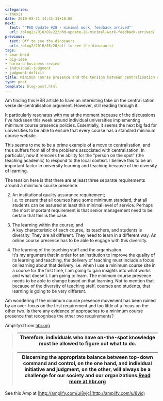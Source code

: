 ```yaml
---
categories:
- thesis
date: 2010-08-21 14:45:31+10:00
next:
  text: '"PhD Update #28 - minimal work, feedback arrived"'
  url: /blog2/2010/08/22/phd-update-28-minimal-work-feedback-arrived/
previous:
  text: Off to see the dinosaurs
  url: /blog2/2010/08/20/off-to-see-the-dinosaurs/
tags:
- amar-bhid
- big-idea
- harvard-business-review
- individual-judgment
- judgment-deficit
title: Minimum course presence and the tension between centralisation and de-centralisation
type: post
template: blog-post.html
---
```

Am finding this HBR article to have an interesting take on the centralisation verse de-centralisation argument. However, still reading through it.  
  
It particularly resonates with me at the moment because of the discussions I've had/seen this week around individual universities implementing minimum course presence policies. Essentially, it seems the next big fad for universities to be able to ensure that every course has a standard minimum course website.  
  
This seems to me to be a prime example of a move to centralisation, and thus suffers from all of the problems associated with centralisation. In particular, how it removes the ability for the "person on the spot" (the teaching academic) to respond to the local context. I believe this to be an important factor in university learning and teaching because of the diversity of learning.  
  
The tension here is that there are at least three separate requirements around a minimum course presence:  

  
2. An institutional quality assurance requirement;  
    i.e. to ensure that all courses have some minimum standard, that all students can be assured at least this minimal level of service. Perhaps the most important requirement is that senior management need to be certain that this is the case.
  
4. The learning within the course; and  
    A key characteristic of each course, its teachers, and students is diversity. They are all different. They need to learn in a different way. An online course presence has to be able to engage with this diversity.
  
6. The learning of the teaching staff and the organisation.  
    It's my argument that in order for an institution to improve the quality of its learning and teaching, the delivery of teaching must include a focus on learning about that delivery. i.e. when I use a minimum course site in a course for the first time, I am going to gain insights into what works and what doesn't. I am going to learn. The minimum course presence needs to be able to change based on that learning. Not to mention that because of the diversity of teaching staff, courses and students, that learning is going to be very different.
  

  
  
Am wondering if the minimum course presence movement has been ruined by an over-focus on the first requirement and too little of a focus on the other two. Is there any evidence of approaches to a minimum course presence that recognises the other two requirements?

Amplify’d from [hbr.org](http://hbr.org/2010/09/the-big-idea-the-judgment-deficit/ar/1 "http://hbr.org/2010/09/the-big-idea-the-judgment-deficit/ar/1")

> | Therefore, individuals who have on-the-spot knowledge must be allowed to figure out what to do. |
> | --- |

> | Discerning the appropriate balance between top-down command and control, on the one hand, and individual initiative and judgment, on the other, will always be a challenge for our society and our organizations.[Read more at hbr.org](http://hbr.org/2010/09/the-big-idea-the-judgment-deficit/ar/1 "http://hbr.org/2010/09/the-big-idea-the-judgment-deficit/ar/1") |
> | --- |

See this Amp at [http://amplify.com/u/8yjc](http://amplify.com/u/8yjc)